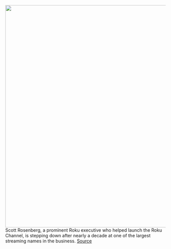 <img src='https://cdn.vox-cdn.com/thumbor/-v2SILnRmGupuipjpMw_TLU9dgo=/0x0:768x432/1200x800/filters:focal(323x155:445x277)/cdn.vox-cdn.com/uploads/chorus_image/image/70361832/roku_channel.0.jpg' width='700px' /><br/>
Scott Rosenberg, a prominent Roku executive who helped launch the Roku Channel, is stepping down after nearly a decade at one of the largest streaming names in the business.
<a href='https://www.theverge.com/2022/1/7/22872850/roku-scott-rosenberg-stepping-down'> Source <a/>